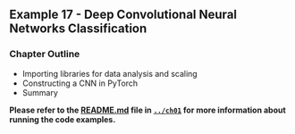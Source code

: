 ##  Example 17 - Deep Convolutional Neural Networks Classification

### Chapter Outline

- Importing libraries for data analysis and scaling
- Constructing a CNN in PyTorch
- Summary

**Please refer to the [README.md](../ch01/README.md) file in [`../ch01`](../ch01) for more information about running the code examples.**